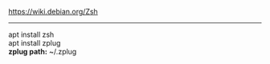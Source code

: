 https://wiki.debian.org/Zsh

---

apt install zsh<br>
apt install zplug<br>
**zplug path:** ~/.zplug<br>
